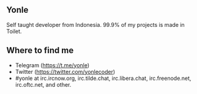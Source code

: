 ## Yonle
Self taught developer from Indonesia. 99.9% of my projects is made in Toilet.

## Where to find me
- Telegram (https://t.me/yonle)
- Twitter (https://twitter.com/yonlecoder)
- #yonle at irc.ircnow.org, irc.tilde.chat, irc.libera.chat, irc.freenode.net, irc.oftc.net, and other.
